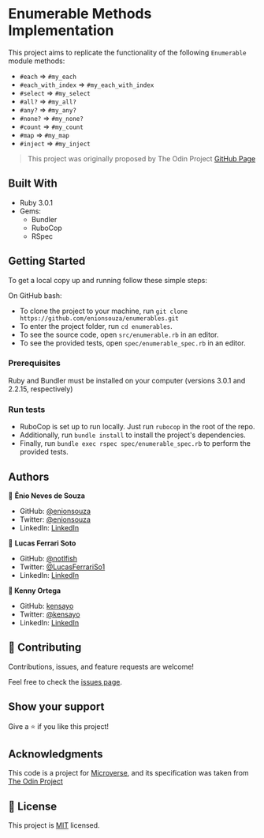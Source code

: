 # Enumerable Methods Implementation

This project aims to replicate the functionality of the following `Enumerable` module methods:

- `#each` => `#my_each`
- `#each_with_index` => `#my_each_with_index`
- `#select` => `#my_select`
- `#all?` => `#my_all?`
- `#any?` => `#my_any?`
- `#none?` => `#my_none?`
- `#count` => `#my_count`
- `#map` => `#my_map`
- `#inject` => `#my_inject`

> This project was originally proposed by The Odin Project [GitHub Page](https://github.com/TheOdinProject/curriculum/blob/master/archive/old_lessons/ruby/basic_ruby/project_advanced_building_blocks.md#project-2-enumerable-methods)

## Built With

- Ruby 3.0.1
- Gems:
  - Bundler
  - RuboCop
  - RSpec

## Getting Started

To get a local copy up and running follow these simple steps:

On GitHub bash:

- To clone the project to your machine, run `git clone https://github.com/enionsouza/enumerables.git`
- To enter the project folder, run `cd enumerables`.
- To see the source code, open `src/enumerable.rb` in an editor.
- To see the provided tests, open `spec/enumerable_spec.rb` in an editor.

### Prerequisites

Ruby and Bundler must be installed on your computer (versions 3.0.1 and 2.2.15, respectively)

### Run tests

- RuboCop is set up to run locally. Just run `rubocop` in the root of the repo.
- Additionally, run `bundle install` to install the project's dependencies.
- Finally, run `bundle exec rspec spec/enumerable_spec.rb` to perform the provided tests.

## Authors

👤 **Ênio Neves de Souza**

- GitHub: [@enionsouza](https://github.com/enionsouza)
- Twitter: [@enionsouza](https://twitter.com/enionsouza)
- LinkedIn: [LinkedIn](https://www.linkedin.com/in/enio-neves-de-souza/)

👤 **Lucas Ferrari Soto**

- GitHub: [@notlfish](https://github.com/notlfish)
- Twitter: [@LucasFerrariSo1](https://twitter.com/LucasFerrariSo1)
- LinkedIn: [LinkedIn](https://www.linkedin.com/in/lucas-mauricio-ferrari-soto-472a3515a/)


**👤 Kenny Ortega**

- GitHub: [kensayo](https://github.com/kensayo)
- Twitter: [@kensayo](https://twitter.com/kensayo)
- LinkedIn: [LinkedIn](https://www.linkedin.com/in/kenny-ortega-3580aa33/)

## 🤝 Contributing

Contributions, issues, and feature requests are welcome!

Feel free to check the [issues page](https://github.com/notlfish/ruby-bubble-sort/issues).

## Show your support

Give a ⭐️ if you like this project!

## Acknowledgments

This code is a project for [Microverse](https://www.microverse.org/), and its specification was taken from [The Odin Project](https://www.theodinproject.com/home)

## 📝 License

This project is [MIT](./LICENSE) licensed.
